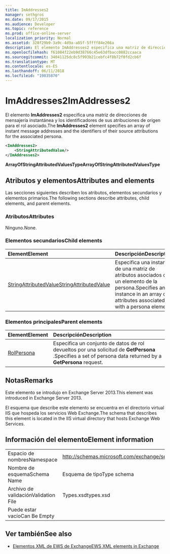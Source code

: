 ```yaml
---
title: ImAddresses2
manager: sethgros
ms.date: 09/17/2015
ms.audience: Developer
ms.topic: reference
ms.prod: office-online-server
localization_priority: Normal
ms.assetid: 328f29b9-3a9c-4d9a-a85f-5ffff84e266a
description: El elemento ImAddresses2 especifica una matriz de direcciones de mensajería instantánea y los identificadores de sus atribuciones de origen para el rol asociado.
ms.openlocfilehash: f61084f22eb9d38766c45e63dfbacc0882ccaaca
ms.sourcegitcommit: 34041125dc8c5f993b21cebfc4f8b72f0fd2cb6f
ms.translationtype: MT
ms.contentlocale: es-ES
ms.lasthandoff: 06/11/2018
ms.locfileid: "19835870"
---
```

# <a name="imaddresses2"></a><span data-ttu-id="37432-103">ImAddresses2</span><span class="sxs-lookup"><span data-stu-id="37432-103">ImAddresses2</span></span>

<span data-ttu-id="37432-104">El elemento **ImAddresses2** especifica una matriz de direcciones de mensajería instantánea y los identificadores de sus atribuciones de origen para el rol asociado.</span><span class="sxs-lookup"><span data-stu-id="37432-104">The **ImAddresses2** element specifies an array of instant message addresses and the identifiers of their source attributions for the associated persona.</span></span> 
  
```XML
<ImAddresses2>
    <StringAttributedValue/>
</ImAddresses2>
```

 <span data-ttu-id="37432-105">**ArrayOfStringAttributedValuesType**</span><span class="sxs-lookup"><span data-stu-id="37432-105">**ArrayOfStringAttributedValuesType**</span></span>
## <a name="attributes-and-elements"></a><span data-ttu-id="37432-106">Atributos y elementos</span><span class="sxs-lookup"><span data-stu-id="37432-106">Attributes and elements</span></span>

<span data-ttu-id="37432-107">Las secciones siguientes describen los atributos, elementos secundarios y elementos primarios.</span><span class="sxs-lookup"><span data-stu-id="37432-107">The following sections describe attributes, child elements, and parent elements.</span></span>
  
### <a name="attributes"></a><span data-ttu-id="37432-108">Atributos</span><span class="sxs-lookup"><span data-stu-id="37432-108">Attributes</span></span>

<span data-ttu-id="37432-109">Ninguno.</span><span class="sxs-lookup"><span data-stu-id="37432-109">None.</span></span>
  
### <a name="child-elements"></a><span data-ttu-id="37432-110">Elementos secundarios</span><span class="sxs-lookup"><span data-stu-id="37432-110">Child elements</span></span>

|<span data-ttu-id="37432-111">**Element**</span><span class="sxs-lookup"><span data-stu-id="37432-111">**Element**</span></span>|<span data-ttu-id="37432-112">**Descripción**</span><span class="sxs-lookup"><span data-stu-id="37432-112">**Description**</span></span>|
|:-----|:-----|
|[<span data-ttu-id="37432-113">StringAttributedValue</span><span class="sxs-lookup"><span data-stu-id="37432-113">StringAttributedValue</span></span>](stringattributedvalue.md) <br/> |<span data-ttu-id="37432-114">Especifica una instancia de una matriz de atributos asociados con un elemento de la persona.</span><span class="sxs-lookup"><span data-stu-id="37432-114">Specifies an instance in an array of attributes associated with a persona element.</span></span>  <br/> |
   
### <a name="parent-elements"></a><span data-ttu-id="37432-115">Elementos principales</span><span class="sxs-lookup"><span data-stu-id="37432-115">Parent elements</span></span>

|<span data-ttu-id="37432-116">**Element**</span><span class="sxs-lookup"><span data-stu-id="37432-116">**Element**</span></span>|<span data-ttu-id="37432-117">**Descripción**</span><span class="sxs-lookup"><span data-stu-id="37432-117">**Description**</span></span>|
|:-----|:-----|
|[<span data-ttu-id="37432-118">Rol</span><span class="sxs-lookup"><span data-stu-id="37432-118">Persona</span></span>](persona.md) <br/> |<span data-ttu-id="37432-119">Especifica un conjunto de datos de rol devueltos por una solicitud de **GetPersona** .</span><span class="sxs-lookup"><span data-stu-id="37432-119">Specifies a set of persona data returned by a **GetPersona** request.</span></span>  <br/> |
   
## <a name="remarks"></a><span data-ttu-id="37432-120">Notas</span><span class="sxs-lookup"><span data-stu-id="37432-120">Remarks</span></span>

<span data-ttu-id="37432-121">Este elemento se introdujo en Exchange Server 2013.</span><span class="sxs-lookup"><span data-stu-id="37432-121">This element was introduced in Exchange Server 2013.</span></span>
  
<span data-ttu-id="37432-122">El esquema que describe este elemento se encuentra en el directorio virtual IIS que hospeda los servicios Web Exchange.</span><span class="sxs-lookup"><span data-stu-id="37432-122">The schema that describes this element is located in the IIS virtual directory that hosts Exchange Web Services.</span></span>
  
## <a name="element-information"></a><span data-ttu-id="37432-123">Información del elemento</span><span class="sxs-lookup"><span data-stu-id="37432-123">Element information</span></span>

|||
|:-----|:-----|
|<span data-ttu-id="37432-124">Espacio de nombres</span><span class="sxs-lookup"><span data-stu-id="37432-124">Namespace</span></span>  <br/> |http://schemas.microsoft.com/exchange/services/2006/types  <br/> |
|<span data-ttu-id="37432-125">Nombre de esquema</span><span class="sxs-lookup"><span data-stu-id="37432-125">Schema Name</span></span>  <br/> |<span data-ttu-id="37432-126">Esquema de tipo</span><span class="sxs-lookup"><span data-stu-id="37432-126">Type schema</span></span>  <br/> |
|<span data-ttu-id="37432-127">Archivo de validación</span><span class="sxs-lookup"><span data-stu-id="37432-127">Validation File</span></span>  <br/> |<span data-ttu-id="37432-128">Types.xsd</span><span class="sxs-lookup"><span data-stu-id="37432-128">types.xsd</span></span>  <br/> |
|<span data-ttu-id="37432-129">Puede estar vacío</span><span class="sxs-lookup"><span data-stu-id="37432-129">Can Be Empty</span></span>  <br/> ||
   
## <a name="see-also"></a><span data-ttu-id="37432-130">Ver también</span><span class="sxs-lookup"><span data-stu-id="37432-130">See also</span></span>



- [<span data-ttu-id="37432-131">Elementos XML de EWS de Exchange</span><span class="sxs-lookup"><span data-stu-id="37432-131">EWS XML elements in Exchange</span></span>](ews-xml-elements-in-exchange.md)

